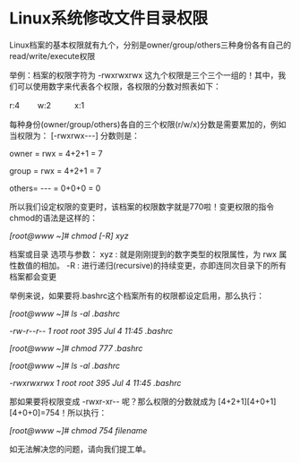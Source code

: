 # Linux系统修改文件目录权限

Linux档案的基本权限就有九个，分别是owner/group/others三种身份各有自己的read/write/execute权限

举例：档案的权限字符为 -rwxrwxrwx  这九个权限是三个三个一组的！其中，我们可以使用数字来代表各个权限，各权限的分数对照表如下：

r:4 　　w:2　　　x:1



每种身份(owner/group/others)各自的三个权限(r/w/x)分数是需要累加的，例如当权限为： [-rwxrwx---] 分数则是：

owner = rwx = 4+2+1 = 7

group = rwx = 4+2+1 = 7

others= --- = 0+0+0 = 0



所以我们设定权限的变更时，该档案的权限数字就是770啦！变更权限的指令chmod的语法是这样的：


*[root@www ~]# chmod [-R] xyz* 

档案或目录 选项与参数： xyz : 就是刚刚提到的数字类型的权限属性，为 rwx 属性数值的相加。 -R : 进行递归(recursive)的持续变更，亦即连同次目录下的所有档案都会变更


举例来说，如果要将.bashrc这个档案所有的权限都设定启用，那么执行：


*[root@www ~]# ls -al .bashrc* 

*-rw-r--r-- 1 root root 395 Jul 4 11:45 .bashrc* 

*[root@www ~]# chmod 777 .bashrc* 

*[root@www ~]# ls -al .bashrc* 

*-rwxrwxrwx 1 root root 395 Jul 4 11:45 .bashrc*


那如果要将权限变成 -rwxr-xr-- 呢？那么权限的分数就成为 [4+2+1][4+0+1][4+0+0]=754！所以执行：


*[root@www ~]# chmod 754 filename*


如无法解决您的问题，请向我们提工单。
